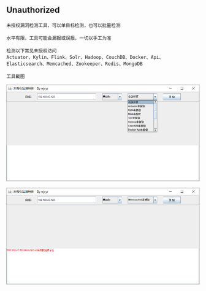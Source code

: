 ## Unauthorized

```
未授权漏洞检测工具，可以单目标检测，也可以批量检测

水平有限，工具可能会漏报或误报，一切以手工为准

检测以下常见未授权访问
Actuator、Kylin、Flink、Solr、Hadoop、CouchDB、Docker、Api、Elasticsearch、Memcached、Zookeeper、Redis、MongoDB
	
工具截图
```

![image-20210128110111237](img/image-20210128110111237.png)

![image-20210128110233775](img/image-20210128110233775.png)

